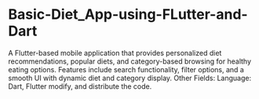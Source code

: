 # Basic-Diet_App-using-FLutter-and-Dart
A Flutter-based mobile application that provides personalized diet recommendations, popular diets, and category-based browsing for healthy eating options. Features include search functionality, filter options, and a smooth UI with dynamic diet and category display.  Other Fields:  Language: Dart, Flutter   modify, and distribute the code.  
